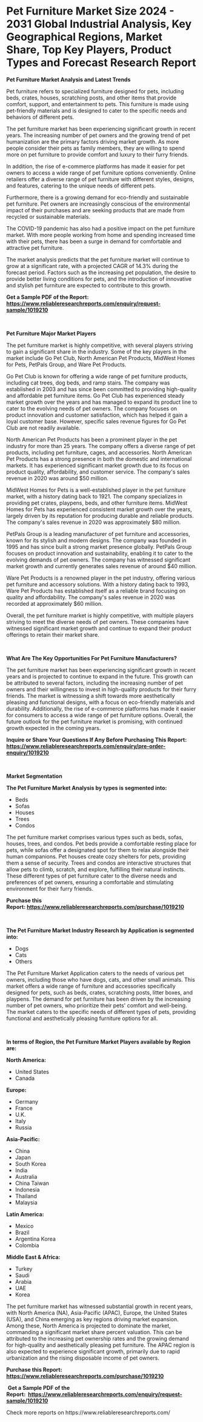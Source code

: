 <p><h1>Pet Furniture Market Size 2024 - 2031 Global Industrial Analysis, Key Geographical Regions, Market Share, Top Key Players, Product Types and Forecast Research Report</h1></p><p><strong>Pet Furniture Market Analysis and Latest Trends</strong></p>
<p><p>Pet furniture refers to specialized furniture designed for pets, including beds, crates, houses, scratching posts, and other items that provide comfort, support, and entertainment to pets. This furniture is made using pet-friendly materials and is designed to cater to the specific needs and behaviors of different pets.</p><p>The pet furniture market has been experiencing significant growth in recent years. The increasing number of pet owners and the growing trend of pet humanization are the primary factors driving market growth. As more people consider their pets as family members, they are willing to spend more on pet furniture to provide comfort and luxury to their furry friends.</p><p>In addition, the rise of e-commerce platforms has made it easier for pet owners to access a wide range of pet furniture options conveniently. Online retailers offer a diverse range of pet furniture with different styles, designs, and features, catering to the unique needs of different pets.</p><p>Furthermore, there is a growing demand for eco-friendly and sustainable pet furniture. Pet owners are increasingly conscious of the environmental impact of their purchases and are seeking products that are made from recycled or sustainable materials.</p><p>The COVID-19 pandemic has also had a positive impact on the pet furniture market. With more people working from home and spending increased time with their pets, there has been a surge in demand for comfortable and attractive pet furniture.</p><p>The market analysis predicts that the pet furniture market will continue to grow at a significant rate, with a projected CAGR of 14.3% during the forecast period. Factors such as the increasing pet population, the desire to provide better living conditions for pets, and the introduction of innovative and stylish pet furniture are expected to contribute to this growth.</p></p>
<p><strong>Get a Sample PDF of the Report:&nbsp; <a href="https://www.reliableresearchreports.com/enquiry/request-sample/1019210">https://www.reliableresearchreports.com/enquiry/request-sample/1019210</a></strong></p>
<p>&nbsp;</p>
<p><strong>Pet Furniture Major Market Players</strong></p>
<p><p>The pet furniture market is highly competitive, with several players striving to gain a significant share in the industry. Some of the key players in the market include Go Pet Club, North American Pet Products, MidWest Homes for Pets, PetPals Group, and Ware Pet Products. </p><p>Go Pet Club is known for offering a wide range of pet furniture products, including cat trees, dog beds, and ramp stairs. The company was established in 2003 and has since been committed to providing high-quality and affordable pet furniture items. Go Pet Club has experienced steady market growth over the years and has managed to expand its product line to cater to the evolving needs of pet owners. The company focuses on product innovation and customer satisfaction, which has helped it gain a loyal customer base. However, specific sales revenue figures for Go Pet Club are not readily available.</p><p>North American Pet Products has been a prominent player in the pet industry for more than 25 years. The company offers a diverse range of pet products, including pet furniture, cages, and accessories. North American Pet Products has a strong presence in both the domestic and international markets. It has experienced significant market growth due to its focus on product quality, affordability, and customer service. The company's sales revenue in 2020 was around $50 million.</p><p>MidWest Homes for Pets is a well-established player in the pet furniture market, with a history dating back to 1921. The company specializes in providing pet crates, playpens, beds, and other furniture items. MidWest Homes for Pets has experienced consistent market growth over the years, largely driven by its reputation for producing durable and reliable products. The company's sales revenue in 2020 was approximately $80 million.</p><p>PetPals Group is a leading manufacturer of pet furniture and accessories, known for its stylish and modern designs. The company was founded in 1995 and has since built a strong market presence globally. PetPals Group focuses on product innovation and sustainability, enabling it to cater to the evolving demands of pet owners. The company has witnessed significant market growth and currently generates sales revenue of around $40 million.</p><p>Ware Pet Products is a renowned player in the pet industry, offering various pet furniture and accessory solutions. With a history dating back to 1993, Ware Pet Products has established itself as a reliable brand focusing on quality and affordability. The company's sales revenue in 2020 was recorded at approximately $60 million.</p><p>Overall, the pet furniture market is highly competitive, with multiple players striving to meet the diverse needs of pet owners. These companies have witnessed significant market growth and continue to expand their product offerings to retain their market share.</p></p>
<p>&nbsp;</p>
<p><strong>What Are The Key Opportunities For Pet Furniture Manufacturers?</strong></p>
<p><p>The pet furniture market has been experiencing significant growth in recent years and is projected to continue to expand in the future. This growth can be attributed to several factors, including the increasing number of pet owners and their willingness to invest in high-quality products for their furry friends. The market is witnessing a shift towards more aesthetically pleasing and functional designs, with a focus on eco-friendly materials and durability. Additionally, the rise of e-commerce platforms has made it easier for consumers to access a wide range of pet furniture options. Overall, the future outlook for the pet furniture market is promising, with continued growth expected in the coming years.</p></p>
<p><strong>Inquire or Share Your Questions If Any Before Purchasing This Report: <a href="https://www.reliableresearchreports.com/enquiry/pre-order-enquiry/1019210">https://www.reliableresearchreports.com/enquiry/pre-order-enquiry/1019210</a></strong></p>
<p>&nbsp;</p>
<p><strong>Market Segmentation</strong></p>
<p><strong>The Pet Furniture Market Analysis by types is segmented into:</strong></p>
<p><ul><li>Beds</li><li>Sofas</li><li>Houses</li><li>Trees</li><li>Condos</li></ul></p>
<p><p>The pet furniture market comprises various types such as beds, sofas, houses, trees, and condos. Pet beds provide a comfortable resting place for pets, while sofas offer a designated spot for them to relax alongside their human companions. Pet houses create cozy shelters for pets, providing them a sense of security. Trees and condos are interactive structures that allow pets to climb, scratch, and explore, fulfilling their natural instincts. These different types of pet furniture cater to the diverse needs and preferences of pet owners, ensuring a comfortable and stimulating environment for their furry friends.</p></p>
<p><strong>Purchase this Report:&nbsp;<a href="https://www.reliableresearchreports.com/purchase/1019210">https://www.reliableresearchreports.com/purchase/1019210</a></strong></p>
<p>&nbsp;</p>
<p><strong>The Pet Furniture Market Industry Research by Application is segmented into:</strong></p>
<p><ul><li>Dogs</li><li>Cats</li><li>Others</li></ul></p>
<p><p>The Pet Furniture Market Application caters to the needs of various pet owners, including those who have dogs, cats, and other small animals. This market offers a wide range of furniture and accessories specifically designed for pets, such as beds, crates, scratching posts, litter boxes, and playpens. The demand for pet furniture has been driven by the increasing number of pet owners, who prioritize their pets' comfort and well-being. The market caters to the specific needs of different types of pets, providing functional and aesthetically pleasing furniture options for all.</p></p>
<p>&nbsp;</p>
<p><strong>In terms of Region, the Pet Furniture Market Players available by Region are:</strong></p>
<p>
    <p> <strong> North America: </strong>
        <ul>
            <li>United States</li>
            <li>Canada</li>
        </ul>
        </p> 
    <p> <strong> Europe: </strong>
        <ul>
            <li>Germany</li>
            <li>France</li>
            <li>U.K.</li>
            <li>Italy</li>
            <li>Russia</li>
        </ul>
        </p> 
    <p> <strong> Asia-Pacific: </strong>
        <ul>
            <li>China</li>
            <li>Japan</li>
            <li>South Korea</li>
            <li>India</li>
            <li>Australia</li>
            <li>China Taiwan</li>
            <li>Indonesia</li>
            <li>Thailand</li>
            <li>Malaysia</li>
        </ul>
        </p> 
    <p> <strong> Latin America: </strong>
        <ul>
            <li>Mexico</li>
            <li>Brazil</li>
            <li>Argentina Korea</li>
            <li>Colombia</li>
        </ul>
        </p> 
    <p> <strong> Middle East & Africa: </strong>
        <ul>
            <li>Turkey</li>
            <li>Saudi</li>
            <li>Arabia</li>
            <li>UAE</li>
            <li>Korea</li>
        </ul>
    </p>
    </p>
<p><p>The pet furniture market has witnessed substantial growth in recent years, with North America (NA), Asia-Pacific (APAC), Europe, the United States (USA), and China emerging as key regions driving market expansion. Among these, North America is projected to dominate the market, commanding a significant market share percent valuation. This can be attributed to the increasing pet ownership rates and the growing demand for high-quality and aesthetically pleasing pet furniture. The APAC region is also expected to experience significant growth, primarily due to rapid urbanization and the rising disposable income of pet owners.</p></p>
<p><strong>Purchase this Report: <a href="https://www.reliableresearchreports.com/purchase/1019210">https://www.reliableresearchreports.com/purchase/1019210</a></strong></p>
<p>&nbsp;<strong>Get a Sample PDF of the Report:&nbsp;&nbsp;<a href="https://www.reliableresearchreports.com/enquiry/request-sample/1019210">https://www.reliableresearchreports.com/enquiry/request-sample/1019210</a></strong></p>
<p><strong></strong></p>
<p>Check more reports on https://www.reliableresearchreports.com/</p>